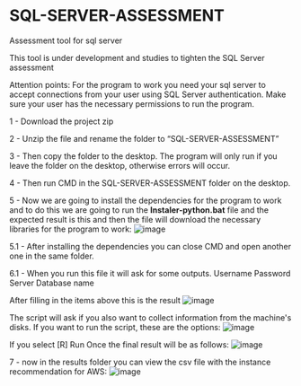 # SQL-SERVER-ASSESSMENT
Assessment tool for sql server

This tool is under development and studies to tighten the SQL Server assessment

Attention points:
  For the program to work you need your sql server to accept connections from your user using SQL Server authentication.
  Make sure your user has the necessary permissions to run the program.

1 - Download the project zip

2 - Unzip the file and rename the folder to “SQL-SERVER-ASSESSMENT”

3 - Then copy the folder to the desktop. The program will only run if you leave the folder on the desktop, otherwise errors will occur.

4 - Then run CMD in the SQL-SERVER-ASSESSMENT folder on the desktop.

5 - Now we are going to install the dependencies for the program to work and to do this we are going to run the **Instaler-python.bat** file and the expected result is this and then the file will download the necessary libraries for the program to work:
![image](https://github.com/EricFernandes26/SQL-SERVER-ASSESSMENT/assets/83287307/33bbd57e-819e-46c4-b929-e5bb704a5386)

5.1 - After installing the dependencies you can close CMD and open another one in the same folder.

6.1 - When you run this file it will ask for some outputs.
Username
Password
Server
Database name

After filling in the items above this is the result
![image](https://github.com/EricFernandes26/SQL-SERVER-ASSESSMENT/assets/83287307/345e5091-c3e4-4588-8f2a-c322ec92edcf)

The script will ask if you also want to collect information from the machine's disks. If you want to run the script, these are the options:
![image](https://github.com/EricFernandes26/SQL-SERVER-ASSESSMENT/assets/83287307/b1cc6f77-4b25-46ad-b529-e0b1d25737b4)

If you select [R] Run Once the final result will be as follows:
![image](https://github.com/EricFernandes26/SQL-SERVER-ASSESSMENT/assets/83287307/e5f91862-61bd-4b16-a4c2-8525ca7abe9a)



7 - now in the results folder you can view the csv file with the instance recommendation for AWS:
![image](https://github.com/EricFernandes26/SQL-SERVER-ASSESSMENT/assets/83287307/b03144c7-1697-4f92-85e3-b55e6ba822df)



